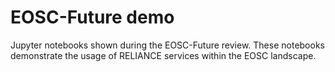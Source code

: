 # EOSC-Future demo

Jupyter notebooks shown during the EOSC-Future review. These notebooks demonstrate the usage of RELIANCE services within the EOSC landscape.
